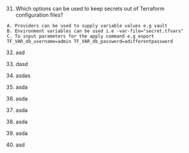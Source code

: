 31. Which options can be used to keep secrets out of Terraform configuration files?

```
A. Providers can be used to supply variable values e.g vault
B. Environment variables can be used i.e -var-file="secret.tfvars" 
C. To input parameters for the apply command e.g export TF_VAR_db_username=admin TF_VAR_db_password=adifferentpassword
```
32. asd

33. dasd

34. asdas

35. asda

36. asda

37. asda

38. asda

39. asda

40. asd
